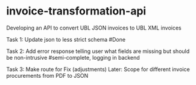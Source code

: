 # invoice-transformation-api

Developing an API to convert UBL JSON invoices to UBL XML invoices

Task 1: Update json to less strict schema #Done

Task 2: Add error response telling user what fields are missing but should be non-intrusive #semi-complete, logging in backend

Task 3: Make route for Fix (adjustments)
Later: Scope for different invoice procurements from PDF to JSON
